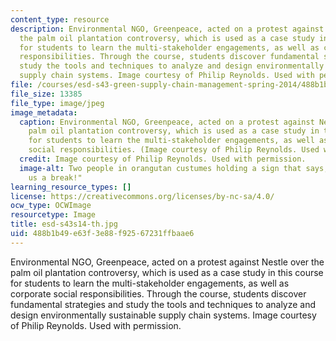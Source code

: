 ```yaml
---
content_type: resource
description: Environmental NGO, Greenpeace, acted on a protest against Nestle over
  the palm oil plantation controversy, which is used as a case study in this course
  for students to learn the multi-stakeholder engagements, as well as corporate social
  responsibilities. Through the course, students discover fundamental strategies and
  study the tools and techniques to analyze and design environmentally sustainable
  supply chain systems. Image courtesy of Philip Reynolds. Used with permission.
file: /courses/esd-s43-green-supply-chain-management-spring-2014/488b1b49e63f3e88f92567231ffbaae6_esd-s43s14-th.jpg
file_size: 13385
file_type: image/jpeg
image_metadata:
  caption: Environmental NGO, Greenpeace, acted on a protest against Nestle over the
    palm oil plantation controversy, which is used as a case study in this course
    for students to learn the multi-stakeholder engagements, as well as corporate
    social responsibilities. (Image courtesy of Philip Reynolds. Used with permission.)
  credit: Image courtesy of Philip Reynolds. Used with permission.
  image-alt: Two people in orangutan custumes holding a sign that says, "Nestle, Give
    us a break!"
learning_resource_types: []
license: https://creativecommons.org/licenses/by-nc-sa/4.0/
ocw_type: OCWImage
resourcetype: Image
title: esd-s43s14-th.jpg
uid: 488b1b49-e63f-3e88-f925-67231ffbaae6
---
```

Environmental NGO, Greenpeace, acted on a protest against Nestle over the palm oil plantation controversy, which is used as a case study in this course for students to learn the multi-stakeholder engagements, as well as corporate social responsibilities. Through the course, students discover fundamental strategies and study the tools and techniques to analyze and design environmentally sustainable supply chain systems. Image courtesy of Philip Reynolds. Used with permission.